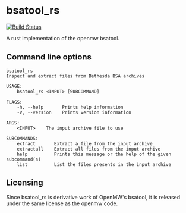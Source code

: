 # bsatool_rs

[![Build Status](https://travis-ci.org/arviceblot/bsatool_rs.svg?branch=master)](https://travis-ci.org/arviceblot/bsatool_rs)

A rust implementation of the openmw bsatool.

## Command line options

    bsatool_rs
    Inspect and extract files from Bethesda BSA archives

    USAGE:
        bsatool_rs <INPUT> [SUBCOMMAND]

    FLAGS:
        -h, --help       Prints help information
        -V, --version    Prints version information

    ARGS:
        <INPUT>    The input archive file to use

    SUBCOMMANDS:
        extract       Extract a file from the input archive
        extractall    Extract all files from the input archive
        help          Prints this message or the help of the given subcommand(s)
        list          List the files presents in the input archive

## Licensing

Since bsatool_rs is derivative work of OpenMW's bsatool, it is released under the same license as the openmw code.
